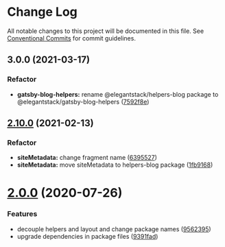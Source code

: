 # Change Log

All notable changes to this project will be documented in this file.
See [Conventional Commits](https://conventionalcommits.org) for commit guidelines.

## 3.0.0 (2021-03-17)


### Refactor

* **gatsby-blog-helpers:** rename @elegantstack/helpers-blog package to @elegantstack/gatsby-blog-helpers ([7592f8e](https://gitlab.com/alimoosavi15/gatsby-theme-flexiblog/commit/7592f8e82ffb8148473878d2ab9edb19c6d3f5fa))




## [2.10.0](https://gitlab.com/alimoosavi15/gatsby-theme-flexiblog/compare/v2.9.0...v2.10.0) (2021-02-13)


### Refactor

* **siteMetadata:** change fragment name ([6395527](https://gitlab.com/alimoosavi15/gatsby-theme-flexiblog/commit/6395527e7f423183af162b5065a00ba9e853b8a6))
* **siteMetadata:** move siteMetadata to helpers-blog package ([1fb9168](https://gitlab.com/alimoosavi15/gatsby-theme-flexiblog/commit/1fb9168fb50c503b76481fcd60cf4c95c51072a5))




# [2.0.0](https://gitlab.com/alimoosavi15/gatsby-theme-flexiblog/compare/v1.2.0...v2.0.0) (2020-07-26)


### Features

* decouple helpers and layout and change package names ([9562395](https://gitlab.com/alimoosavi15/gatsby-theme-flexiblog/commit/9562395ffe1f57593859b4e72598acd33bea35db))
* upgrade dependencies in package files ([9391fad](https://gitlab.com/alimoosavi15/gatsby-theme-flexiblog/commit/9391fad0a525f7a8514ab722831eff9a2eae8e04))
